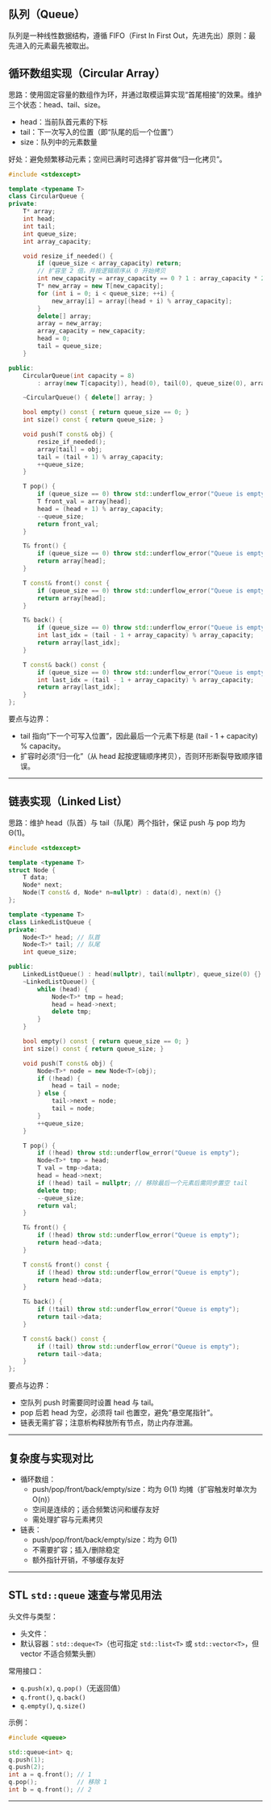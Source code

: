 ## 队列（Queue）
队列是一种线性数据结构，遵循 FIFO（First In First Out，先进先出）原则：最先进入的元素最先被取出。
## 循环数组实现（Circular Array）
思路：使用固定容量的数组作为环，并通过取模运算实现“首尾相接”的效果。维护三个状态：head、tail、size。

- head：当前队首元素的下标
- tail：下一次写入的位置（即“队尾的后一个位置”）
- size：队列中的元素数量

好处：避免频繁移动元素；空间已满时可选择扩容并做“归一化拷贝”。

```cpp
#include <stdexcept>

template <typename T>
class CircularQueue {
private:
    T* array;
    int head;
    int tail;
    int queue_size;
    int array_capacity;

    void resize_if_needed() {
        if (queue_size < array_capacity) return;
        // 扩容至 2 倍，并按逻辑顺序从 0 开始拷贝
        int new_capacity = array_capacity == 0 ? 1 : array_capacity * 2;
        T* new_array = new T[new_capacity];
        for (int i = 0; i < queue_size; ++i) {
            new_array[i] = array[(head + i) % array_capacity];
        }
        delete[] array;
        array = new_array;
        array_capacity = new_capacity;
        head = 0;
        tail = queue_size;
    }

public:
    CircularQueue(int capacity = 8)
        : array(new T[capacity]), head(0), tail(0), queue_size(0), array_capacity(capacity) {}

    ~CircularQueue() { delete[] array; }

    bool empty() const { return queue_size == 0; }
    int size() const { return queue_size; }

    void push(T const& obj) {
        resize_if_needed();
        array[tail] = obj;
        tail = (tail + 1) % array_capacity;
        ++queue_size;
    }

    T pop() {
        if (queue_size == 0) throw std::underflow_error("Queue is empty");
        T front_val = array[head];
        head = (head + 1) % array_capacity;
        --queue_size;
        return front_val;
    }

    T& front() {
        if (queue_size == 0) throw std::underflow_error("Queue is empty");
        return array[head];
    }

    T const& front() const {
        if (queue_size == 0) throw std::underflow_error("Queue is empty");
        return array[head];
    }

    T& back() {
        if (queue_size == 0) throw std::underflow_error("Queue is empty");
        int last_idx = (tail - 1 + array_capacity) % array_capacity;
        return array[last_idx];
    }

    T const& back() const {
        if (queue_size == 0) throw std::underflow_error("Queue is empty");
        int last_idx = (tail - 1 + array_capacity) % array_capacity;
        return array[last_idx];
    }
};
```

要点与边界：
- tail 指向“下一个可写入位置”，因此最后一个元素下标是 (tail - 1 + capacity) % capacity。
- 扩容时必须“归一化”（从 head 起按逻辑顺序拷贝），否则环形断裂导致顺序错误。

---

## 链表实现（Linked List）

思路：维护 head（队首）与 tail（队尾）两个指针，保证 push 与 pop 均为 Θ(1)。

```cpp
#include <stdexcept>

template <typename T>
struct Node {
    T data;
    Node* next;
    Node(T const& d, Node* n=nullptr) : data(d), next(n) {}
};

template <typename T>
class LinkedListQueue {
private:
    Node<T>* head; // 队首
    Node<T>* tail; // 队尾
    int queue_size;

public:
    LinkedListQueue() : head(nullptr), tail(nullptr), queue_size(0) {}
    ~LinkedListQueue() {
        while (head) {
            Node<T>* tmp = head;
            head = head->next;
            delete tmp;
        }
    }

    bool empty() const { return queue_size == 0; }
    int size() const { return queue_size; }

    void push(T const& obj) {
        Node<T>* node = new Node<T>(obj);
        if (!head) {
            head = tail = node;
        } else {
            tail->next = node;
            tail = node;
        }
        ++queue_size;
    }

    T pop() {
        if (!head) throw std::underflow_error("Queue is empty");
        Node<T>* tmp = head;
        T val = tmp->data;
        head = head->next;
        if (!head) tail = nullptr; // 移除最后一个元素后需同步置空 tail
        delete tmp;
        --queue_size;
        return val;
    }

    T& front() {
        if (!head) throw std::underflow_error("Queue is empty");
        return head->data;
    }

    T const& front() const {
        if (!head) throw std::underflow_error("Queue is empty");
        return head->data;
    }

    T& back() {
        if (!tail) throw std::underflow_error("Queue is empty");
        return tail->data;
    }

    T const& back() const {
        if (!tail) throw std::underflow_error("Queue is empty");
        return tail->data;
    }
};
```

要点与边界：
- 空队列 push 时需要同时设置 head 与 tail。
- pop 后若 head 为空，必须将 tail 也置空，避免“悬空尾指针”。
- 链表无需扩容；注意析构释放所有节点，防止内存泄漏。

---

## 复杂度与实现对比

- 循环数组：
    - push/pop/front/back/empty/size：均为 Θ(1) 均摊（扩容触发时单次为 O(n)）
    - 空间是连续的；适合频繁访问和缓存友好
    - 需处理扩容与元素拷贝
- 链表：
    - push/pop/front/back/empty/size：均为 Θ(1)
    - 不需要扩容；插入/删除稳定
    - 额外指针开销，不够缓存友好

---

## STL `std::queue` 速查与常见用法

头文件与类型：
- 头文件：<queue>
- 默认容器：`std::deque<T>`（也可指定 `std::list<T>` 或 `std::vector<T>`，但 vector 不适合频繁头删）

常用接口：
- `q.push(x)`, `q.pop()`（无返回值）
- `q.front()`, `q.back()`
- `q.empty()`, `q.size()`

示例：
```cpp
#include <queue>

std::queue<int> q;
q.push(1);
q.push(2);
int a = q.front(); // 1
q.pop();           // 移除 1
int b = q.front(); // 2
```

---
